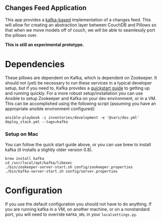Changes Feed Application
------------------------

This app provides a [kafka-based](http://manage.dimagi.com/default.asp?185853) implementation of a changes feed.
This will allow for creating an abstraction layer between CouchDB and Pillows so that when we move models off of couch, we will be able to seamlessly port the pillows over.

__This is still an experimental prototype.__

# Dependencies

These pillows are dependent on Kafka, which is dependent on Zookeeper.
It should not (yet) be necessary to run these services in a typical developer setup, but if you need to, Kafka provides a [quickstart guide](http://kafka.apache.org/documentation.html#quickstart) to getting up and running quickly.
For a more robust setup/installation you can use Ansible to setup Zookeeper and Kafka on your dev environment, or in a VM.
This can be accomplished using the following script (assuming you have an appropriate ansible environment configured):

```
ansible-playbook -i inventories/development -e '@vars/dev.yml' deploy_stack.yml --tags=kafka
```

### Setup on Mac

You can follow the quick start guide above, or you can use brew to install kafka (it installs a slightly older version 0.8).

```
brew install kafka
cd /usr/local/opt/kafka/libexec
./bin/zookeeper-server-start.sh config/zookeeper.properties
./bin/kafka-server-start.sh config/server.properties
```

# Configuration

If you use the default configuration you should not have to do anything.
If you are running kafka in a VM, on another machine, or on a nonstandard port, you will need to override `KAFKA_URL` in your `localsettings.py`.
